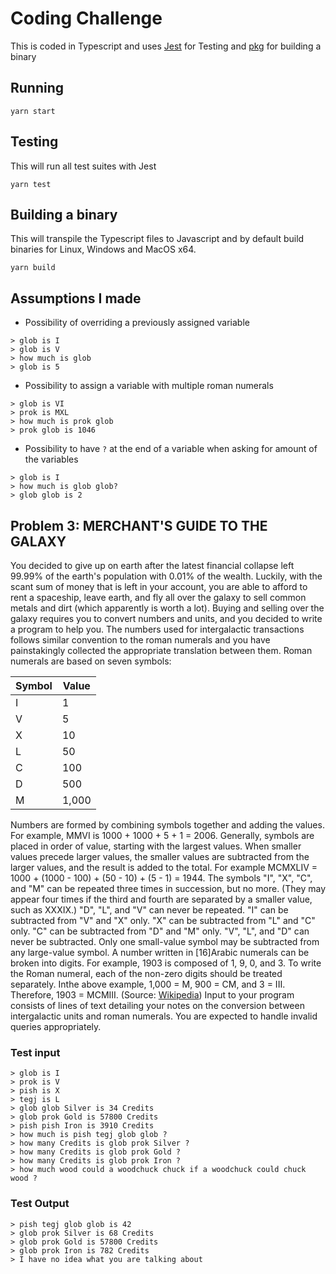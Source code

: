 # Coding Challenge

This is coded in Typescript and uses [Jest](https://github.com/facebook/jest) for Testing and [pkg](https://github.com/vercel/pkg) for building a binary

## Running

```console
yarn start
```

## Testing

This will run all test suites with Jest

```console
yarn test
```

## Building a binary

This will transpile the Typescript files to Javascript and by default build binaries for Linux, Windows and MacOS x64.

```console
yarn build
```

## Assumptions I made

- Possibility of overriding a previously assigned variable

```console
> glob is I
> glob is V
> how much is glob
> glob is 5
```

- Possibility to assign a variable with multiple roman numerals

```console
> glob is VI
> prok is MXL
> how much is prok glob
> prok glob is 1046
```

- Possibility to have `?` at the end of a variable when asking for amount of the variables

```console
> glob is I
> how much is glob glob?
> glob glob is 2
```

## Problem 3: MERCHANT'S GUIDE TO THE GALAXY

You decided to give up on earth after the latest financial collapse left 99.99% of the earth's
population with 0.01% of the wealth. Luckily, with the scant sum of money that is left in your
account, you are able to afford to rent a spaceship, leave earth, and fly all over the galaxy to
sell common metals and dirt (which apparently is worth a lot).
Buying and selling over the galaxy requires you to convert numbers and units, and you
decided to write a program to help you.
The numbers used for intergalactic transactions follows similar convention to the roman
numerals and you have painstakingly collected the appropriate translation between them.
Roman numerals are based on seven symbols:

| Symbol | Value |
|--------|-------|
| I | 1 |
| V | 5 |
| X | 10 |
| L | 50 |
| C | 100 |
| D | 500 |
| M | 1,000 |

Numbers are formed by combining symbols together and adding the values.
For example, MMVI is 1000 + 1000 + 5 + 1 = 2006.
Generally, symbols are placed in order of value, starting with the largest values. When
smaller values precede larger values, the smaller values are subtracted from the larger
values, and the result is added to the total.
For example MCMXLIV = 1000 + (1000 - 100) + (50 - 10) + (5 - 1) = 1944.
The symbols "I", "X", "C", and "M" can be repeated three times in succession, but no more.
(They may appear four times if the third and fourth are separated by a smaller value, such as
XXXIX.) "D", "L", and "V" can never be repeated. "I" can be subtracted from "V" and "X" only.
"X" can be subtracted from "L" and "C" only. "C" can be subtracted from "D" and "M" only.
"V", "L", and "D" can never be subtracted. Only one small-value symbol may be subtracted
from any large-value symbol. A number written in [16]Arabic numerals can be broken into
digits. For example, 1903 is composed of 1, 9, 0, and 3. To write the Roman numeral, each
of the non-zero digits should be treated separately. Inthe above example, 1,000 = M, 900 =
CM, and 3 = III. Therefore, 1903 = MCMIII.
(Source: [Wikipedia](http://en.wikipedia.org/wiki/Roman_numerals))
Input to your program consists of lines of text detailing your notes on the conversion
between intergalactic units and roman numerals. You are expected to handle invalid queries
appropriately.

### Test input

```console
> glob is I
> prok is V
> pish is X
> tegj is L
> glob glob Silver is 34 Credits
> glob prok Gold is 57800 Credits
> pish pish Iron is 3910 Credits
> how much is pish tegj glob glob ?
> how many Credits is glob prok Silver ?
> how many Credits is glob prok Gold ?
> how many Credits is glob prok Iron ?
> how much wood could a woodchuck chuck if a woodchuck could chuck wood ?
```

### Test Output

```console
> pish tegj glob glob is 42
> glob prok Silver is 68 Credits
> glob prok Gold is 57800 Credits
> glob prok Iron is 782 Credits
> I have no idea what you are talking about
```
